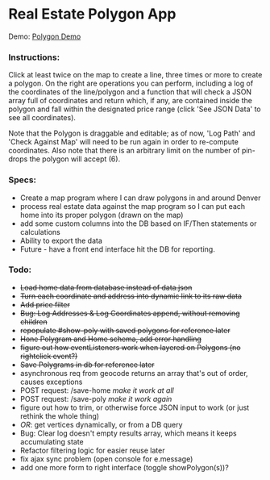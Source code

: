 # Real Estate Polygon App

Demo: [Polygon Demo](https://young-sands-13574.herokuapp.com/)

### Instructions:
Click at least twice on the map to create a line, three times or more to create a polygon. On the right are operations you can perform, including a log of the coordinates of the line/polygon and a function that will check a JSON array full of coordinates and return which, if any, are contained inside the polygon and fall within the designated price range (click 'See JSON Data' to see all coordinates).

Note that the Polygon is draggable and editable; as of now, 'Log Path' and 'Check Against Map' will need to be run again in order to re-compute coordinates. Also note that there is an arbitrary limit on the number of pin-drops the polygon will accept (6).

### Specs:
* Create a map program where I can draw polygons in and around Denver
* process real estate data against the map program so I can put each home into its proper polygon (drawn on the map)
* add some custom columns into the DB based on IF/Then statements or calculations
* Ability to export the data
* Future - have a front end interface hit the DB for reporting.

### Todo:
- ~~Load home data from database instead of data.json~~
- ~~Turn each coordinate and address into dynamic link to its raw data~~
- ~~Add price filter~~
- ~~Bug: Log Addresses & Log Coordinates append, without removing children~~
- ~~repopulate #show-poly with saved polygons for reference later~~
- ~~Hone Polygram and Home schema, add error handling~~
- ~~figure out how eventListeners work when layered on Polygons (no rightclick event?)~~
- ~~Save Polygrams in db for reference later~~
- asynchronous req from geocode returns an array that's out of order, causes exceptions
- POST request: /save-home *make it work at all*
- POST request: /save-poly *make it work again*
- figure out how to trim, or otherwise force JSON input to work (or just rethink the whole thing)
- *OR*: get vertices dynamically, or from a DB query
- Bug: Clear log doesn't empty results array, which means it keeps accumulating state
- Refactor filtering logic for easier reuse later
- fix ajax sync problem (open console for e.message)
- add one more form to right interface (toggle showPolygon(s))?
